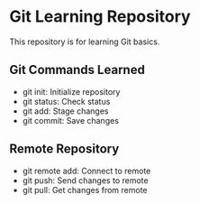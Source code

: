 # Git Learning Repository

This repository is for learning Git basics.

## Git Commands Learned
- git init: Initialize repository
- git status: Check status
- git add: Stage changes
- git commit: Save changes

## Remote Repository
- git remote add: Connect to remote
- git push: Send changes to remote
- git pull: Get changes from remote
